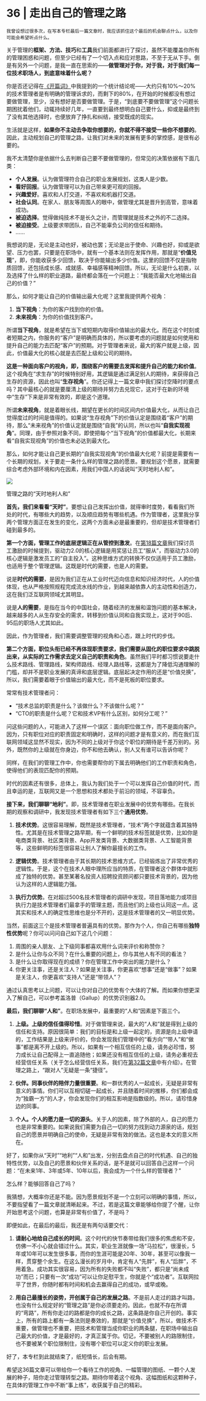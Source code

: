 # 36 | 走出自己的管理之路

    我曾设想过很多次，在写本专栏最后一篇文章时，我应该抓住这个最后的机会聊点什么，以及你可能会希望听点什么。

关于管理的**框架、方法、技巧**和**工具**我们前面都进行了探讨，虽然不能覆盖你所有的管理困惑和问题，但至少已经有了一个切入点和应对思路，不至于无从下手。倒是有另外一个问题，是我一直在思索的——**做管理对于你，对于我，对于我们每一位技术职场人，到底意味着什么呢？**

你是否还记得在[《开篇词》](https://time.geekbang.org/column/article/13156)中我提到的一个统计结论呢——大约只有10%～20%的技术管理者是有明确的管理诉求的，而剩下的80%，在开始的时候都没有想过要做管理，至少，没有想好是否要做管理。于是，“到底要不要做管理”这个问题长期困扰着他们，动辄持续好几年，一直要到最终想明白自己要什么，抑或是最终到了没有其他选择时，也便放弃了挣扎和纠结，接受既成的现实。

生活就是这样，**如果你不主动去争取你想要的，你就不得不接受一些你不想要的**。因此，主动规划自己的管理之路，让我们对未来的发展有更多的掌控感，是很有必要的。

我不太清楚你是依据什么去判断自己要不要做管理的，但常见的决策依据有下面几类：

*   **个人发展**。认为做管理符合自己的职业发展规划，这类人是少数。
*   **看好回报**。认为做管理可以为自己带来更可观的回报。
*   **兴趣爱好**。喜欢和人打交道，不喜欢和机器打交道。
*   **社会认同**。在家人、朋友等周围人的眼中，做管理尤其是晋升到高管，意味着成功。
*   **被迫选择**。觉得做纯技术不是长久之计，而管理就是技术之外的不二选择。
*   **被迫接受**。上级要求带团队，自己不能辜负公司的信任和期待。
*   ……

我想说的是，无论是主动也好，被动也罢；无论是出于使命、兴趣也好，抑或是欲望、压力也罢，只要是在职场中，就有一个基本法则在发挥作用，那就是“**价值兑现**”，即，你能收获多少回馈，取决于你能输出多少价值。这里的回馈不仅是指物质回馈，还包括成长感、成就感、幸福感等精神回馈。所以，无论是什么初衷，以及选择了什么样的职业道路，最终都会落在一个问题上：“我能否最大化地输出自己的价值？”

那么，如何才能让自己的价值输出最大化呢？这里我提供两个视角：

1.  **当下视角**：为你的客户找到你的价值。
2.  **未来视角**：为你的价值找到客户。

所谓**当下视角**，就是希望在当下或短期内取得价值输出的最大化。而在这个时刻或者短期之内，你服务的“客户”是明确而具体的，所以要考虑的问题就是如何使用和提升自己的能力去匹配“客户”的预期。对于管理者来说，最大的客户就是上级，因此，价值最大化的核心就是去匹配上级和公司的期待。

**这是一种面向客户的视角，即，围绕客户的需要去发挥和提升自己的能力和价值**。这个视角在“求生存”的时候特别好用，其逻辑是通过满足别人的期待，来获得自己生存的资源，因此也叫“**生存视角**”。你还记得上一篇文章中我们探讨空降时的要点吗？其中最核心的就是要厘清上级的期待并努力去兑现它，这对于在新的环境中“生存”下来是非常有效的，即是这个道理。

所谓**未来视角**，就是着眼长线，期望在更长的时间区间内价值最大化，从而让自己觉得度过的时间是值得的。如果说“生存视角”下的价值认定是围绕着“客户”的期待，那么“未来视角”的价值认定就是围绕“自我”的认同，所以也叫“**自我实现视角**”。同理，由于参照对象不同，即使把每个“当下视角”的价值都最大化，长期来看“自我实现视角”的价值也未必达到最大化。

那么，如何才能让自己更长期的“自我实现视角”的价值最大化呢？前提是需要有一个长期的规划，关于要走一条什么样的管理之路的愿景。要规划这个愿景，就需要综合考虑外部环境和内在因素，用我们中国人的话说叫“天时地利人和”。

![](https://static001.geekbang.org/resource/image/be/60/be6910e6659bd067d30fdda65c543e60.png)

管理之路的“天时地利人和”

**首先，我们来看看“天时”**。要想让自己发挥出价值，就得审时度势，看看我们所处的时代，有哪些大的趋势，以及顺应趋势有哪些机遇。作为管理者，这里我分享两个管理方面正在发生的变化，这两个方面未必是最重要的，但却是技术管理者们碰到最多的。

**第一个方面，管理工作的底层逻辑正在从管控到激发**。在[第18篇文章](https://time.geekbang.org/column/article/40313)我们探讨员工激励的时候提到，驱动力2.0的核心逻辑是用奖惩让员工“服从”，而驱动力3.0的核心逻辑是激发员工的“自主投入”。这种思维方式的转换不仅仅适用于员工激励，也适用于整个管理逻辑。这既是时代的需要，也是人的需要。

说是**时代的需要**，是因为我们正在从工业时代迈向信息和知识经济时代，人的价值体现，也从严格按照规程完成流水线的作业，到越来越依靠人的主动性和创造力，这在我们泛互联网领域尤其明显。

说是**人的需要**，是指在当今的中国社会，随着经济的发展和温饱问题的基本解决，越来越多的人从生存安全的需求，转移到价值认同和自我实现上，这对于90后、95后的职场人尤其如此。

因此，作为管理者，我们需要调整管理的视角和心态，跟上时代的步伐。

**第二个方面，职位头衔已经不再体现职责要求，我们需要从固化的职位要求中跳脱出来，从实际的工作需求去定义自己的职责和角色**。虽然我们平时都习惯说要走什么技术路线、管理路线，架构师路线、经理人路线等，这都是为了降低沟通理解的门槛，却并不是职业发展的真谛和底层逻辑。底层起决定作用的还是“价值兑换”，所以，我们需要着眼于价值输出的最大化，而不是死板的职位要求。

常常有技术管理者问：

*   “技术总监的职责是什么？该做什么？不该做什么呢？”
*   “CTO的职责是什么呢？它和技术VP有什么区别，如何分工呢？”

问这些问题的人，可能进入了这样一个误区：面向职位做工作，而不是面向客户。因为，只有职位对应的职责固定和明确时，这样的问题才是有意义的，而在我们互联网领域这显然不现实，因为不同的上级对于你这个职位的期待是千差万别的。另外，既然你的上级就在你身边，你不和他去确认，别人又有谁可以告诉你呢？

同样，在我们的管理工作中，你也需要帮你的下属去明确他们的工作职责和角色，使得他们的表现匹配你的预期。

时代的因素还有很多，总体上，我认为我们处于一个可以发挥自己价值的时代，而且幸运的是，互联网又是一个思想和技术都处于前沿的领域，不容辜负。

**接下来，我们聊聊“地利”**。即，技术管理者在职业发展中的优势有哪些。在我长期的观察和调研中，我发现技术管理者有如下三个**通用优势**。

1.  **技术优势**。这很容易理解，既然是技术管理者，“技术”两个字就蕴含着其独特性。尤其是在技术管理之路早期，有一个鲜明的技术标签就是优势，比如你是电商类背景、社区类背景、App开发类背景、大数据类背景、人工智能背景等，这些鲜明的标签很容易让别人了解你最擅长的工作。
    
2.  **逻辑优势**。技术管理者由于其长期的技术思维方式，已经锻炼出了非常优秀的逻辑性。于是，这个在技术人眼中理所应当的特质，在管理者这个群体中就形成了独特的优势。甚至某著名投资人招聘投资顾问都只要技术背景的，因为他认为这样的人逻辑能力强。
    
3.  **执行力优势**。在对超过500名技术管理者的调研中发现，项目落地能力或项目执行力是技术管理者们最拿手的管理主题，而且他们的上级也认同这一点。这其实和技术人的确定性思维也是分不开的，这是技术管理者的又一明显优势。
    

当然，前面这三个是技术管理者普遍具有的优势。那作为个人，你自己有哪些**独特性优势**呢？你可以问问自己如下这几个问题：

1.  周围的亲人朋友、上下级同事都喜欢用什么词来评价和称赞你？
2.  是什么让你与众不同？在什么重要的问题上，你与其他人有不同的看法？
3.  是什么让你取得现在的成绩？你在管理工作中突出的能力是什么？
4.  你更关注事，还是关注人？如果是关注事，你更喜欢“想事”还是“做事”？如果是关注人，你更喜欢“支持人”还是“带领人”？

通过认真思考以上问题，可以让你对自己的优势有个大体的了解。而如果你想更深入了解自己，可以参考盖洛普（Gallup）的优势识别器2.0。

**最后，我们聊聊“人和”**。在职场发展中，最重要的“人和”因素是下面三个。

1.  **上级。上级的信任值得珍惜**。对于做管理来说，最大的“人和”就是得到上级的信任和支持。原因很简单：我们的目标是和上级一起定的，资源是向上级申请的，工作结果是上级来评价的，你会发现我们管理中的“看方向”“带人”和“做事”都是离不开上级的。所以，如果有一个相互信任的上级，请务必珍惜，努力成长让自己配得上一直追随他；如果还没有相互信任的上级，请务必重视去经营信任关系（关于怎么经营信任关系，我们在[第32篇文章](https://time.geekbang.org/column/article/42770)中有介绍）。在管理之路上，“跟对人”无疑是一条“捷径”。
    
2.  **伙伴。同事伙伴的陪伴力量很重要**。和一群优秀的人一起成长，无疑是非常有意义的事情。你们可以互相切磋一起成长，并且随着时间的推移，你们都会成为“独霸一方”的人才，你会发现你们的相互影响是指数级的。所以，请珍惜身边的同事。
    
3.  **个人。个人的愿力是一切的源头**。关于人的因素，除了外部的人，自己的愿力也是非常重要的。如果说我们需要为自己一切的努力找到动力源泉的话，规划自己的愿景并明确自己的使命，无疑是非常有效的做法。这也是本文的意义所在。
    

好了，如果你从“天时”“地利”“人和”出发，分别去盘点自己的时代机遇、自己的独特性优势，以及自己的愿景和伙伴关系的话，是不是就可以回答自己这样一个问题：“在未来1年、3年或5年、10年以后，我会成为一个什么样的管理者？”

怎么样？能够回答自己了吗？

我猜想，大概率你还是不能。因为愿景规划不是一个立刻可以明确的事情，所以，不要指望看了一篇文章就清晰起来。不过，若是这篇文章能够给你提了个醒，让你开始思考这个问题，也算是非常有价值了，不是吗？

即便如此，在最后的最后，我还是有两句话要交代：

1.  **请耐心地给自己成长的时间**。这个时代的快节奏带给我们很多的焦虑和不安，仿佛一不小心就会错过什么。其实，职业生涯就像一场“马拉松”，很漫长，5年或10年可以发生很多事，而你的生涯可能是20年、30年，甚至可以像我一样，贯穿整个余生。在这么漫长的岁月中，肯定有人“先胖”，有人“后胖”，不用着急。成功其实很容易，因为所有的失败都不叫“失败”，都只是“尚未成功”而已；只要有一次“成功”可以让你足慰平生，你就是个“成功者”。互联网拉平了世界，你随时都有时间和机会去赢得自己的成功，或早或晚。
    
2.  **用自己最擅长的姿势，开创属于自己的发展之路**。不是前人走过的路才叫路，也没有什么规定好的“管理之路”是你必须要走的。因此，也就不存在所谓的“弯路”，所有你走过的路都是你的成长之路，这条路是你自己开创的。事实上，所有的路上都有一条法则是奏效的，那就是“价值兑换”，所以，做技术不重要，做管理也不重要，把技术和管理当成你职业的两条腿，在职场中输出自己最大的价值，才是最好的，才真正属于你。切记，不要被别人的路限制住，也不要被某个职位限制住，没有哪个职位可以定义你的职业发展。
    

好了，本专栏到此就结束了，纸短情长，后会有期。

希望这36篇文章可以带给你一个看待工作的视角、一幅管理的图纸、一颗个人发展的种子，陪你走过管理转型之路。期待你带着这个视角、这幅图纸和这颗种子，在具体的管理工作中不断“事上练”，收获属于自己的精彩。

* * *
    